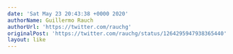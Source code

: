 ```yaml
---
date: 'Sat May 23 20:43:38 +0000 2020'
authorName: Guillermo Rauch
authorUrl: 'https://twitter.com/rauchg'
originalPost: 'https://twitter.com/rauchg/status/1264295947938365440'
layout: like
---
```

